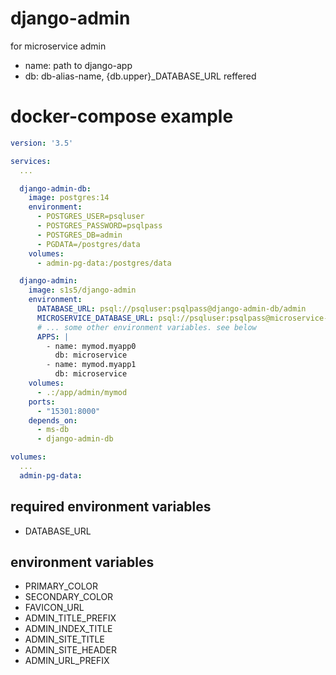 # django-admin
for microservice admin

- name: path to django-app
- db: db-alias-name, {db.upper}_DATABASE_URL reffered

# docker-compose example
``` yaml
version: '3.5'

services:
  ...

  django-admin-db:
    image: postgres:14
    environment:
      - POSTGRES_USER=psqluser
      - POSTGRES_PASSWORD=psqlpass
      - POSTGRES_DB=admin
      - PGDATA=/postgres/data
    volumes:
      - admin-pg-data:/postgres/data

  django-admin:
    image: s1s5/django-admin
    environment:
      DATABASE_URL: psql://psqluser:psqlpass@django-admin-db/admin
      MICROSERVICE_DATABASE_URL: psql://psqluser:psqlpass@microservice-db/ms
      # ... some other environment variables. see below
      APPS: |
        - name: mymod.myapp0
          db: microservice
        - name: mymod.myapp1
          db: microservice
    volumes:
      - .:/app/admin/mymod
    ports:
      - "15301:8000"
    depends_on:
      - ms-db
      - django-admin-db

volumes:
  ...
  admin-pg-data:
```



## required environment variables
- DATABASE_URL

## environment variables
- PRIMARY_COLOR
- SECONDARY_COLOR
- FAVICON_URL
- ADMIN_TITLE_PREFIX
- ADMIN_INDEX_TITLE
- ADMIN_SITE_TITLE
- ADMIN_SITE_HEADER
- ADMIN_URL_PREFIX
